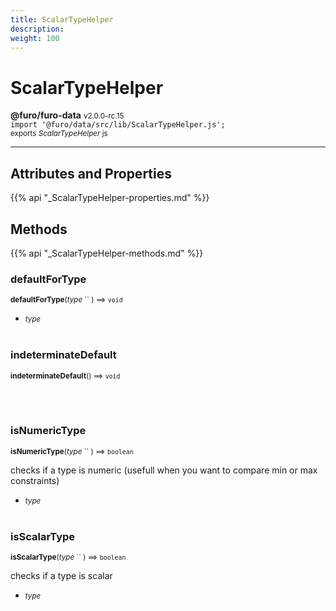 ```yaml
---
title: ScalarTypeHelper
description: 
weight: 100
---
```


# ScalarTypeHelper

**@furo/furo-data** <small>v2.0.0-rc.15</small>
<br>`import '@furo/data/src/lib/ScalarTypeHelper.js';`<small>
<br>exports *ScalarTypeHelper* js</small>


****



## Attributes and Properties
{{% api "_ScalarTypeHelper-properties.md" %}}









## Methods
{{% api "_ScalarTypeHelper-methods.md" %}}


### **defaultForType**
<small>**defaultForType**(*type* `` ) ⟹ `void`</small>



- <small>*type* </small>
<br><br>

### **indeterminateDefault**
<small>**indeterminateDefault**() ⟹ `void`</small>



<br><br>

### **isNumericType**
<small>**isNumericType**(*type* `` ) ⟹ `boolean`</small>

checks if a type is numeric (usefull when you want to compare min or max constraints)

- <small>*type* </small>
<br><br>

### **isScalarType**
<small>**isScalarType**(*type* `` ) ⟹ `boolean`</small>

checks if a type is scalar

- <small>*type* </small>
<br><br>
